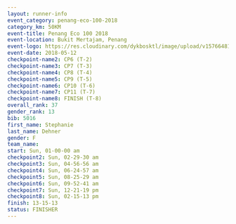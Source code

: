 ```yaml
--- 
layout: runner-info 
event_category: penang-eco-100-2018 
category_km: 50KM 
event-title: Penang Eco 100 2018 
event-location: Bukit Mertajam, Penang 
event-logo: https://res.cloudinary.com/dykbosktl/image/upload/v1576648106/Logo/Logo_lovxhg.jpg 
event-date: 2018-05-12 
checkpoint-name2: CP6 (T-2) 
checkpoint-name3: CP7 (T-3) 
checkpoint-name4: CP8 (T-4) 
checkpoint-name5: CP9 (T-5) 
checkpoint-name6: CP10 (T-6) 
checkpoint-name7: CP11 (T-7) 
checkpoint-name8: FINISH (T-8) 
overall_rank: 37
gender_rank: 13
bib: 5016
first_name: Stephanie
last_name: Dehner
gender: F
team_name: 
start: Sun, 01-00-00 am
checkpoint2: Sun, 02-29-30 am
checkpoint3: Sun, 04-56-56 am
checkpoint4: Sun, 06-24-57 am
checkpoint5: Sun, 08-25-29 am
checkpoint6: Sun, 09-52-41 am
checkpoint7: Sun, 12-21-19 pm
checkpoint8: Sun, 02-15-13 pm
finish: 13-15-13
status: FINISHER
--- 
```

